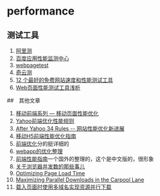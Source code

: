 performance
================

## 测试工具
1. [阿里测](http://alibench.com/)
2. [百度应用性能监测中心](http://developer.baidu.com/apm/)
3. [webpagetest](http://www.webpagetest.org/)
4. [奇云测](http://ce.cloud.360.cn/)
5. [12 个最好的免费网站速度和性能测试工具](http://segmentfault.com/a/1190000000447171)
6. [Web页面性能测试工具浅析](http://www.cnblogs.com/fo0ol/p/3297054.html)


##　其他文章
1. [移动前端系列 — 移动页面性能优化](http://www.jingwentian.com/t-526)
2. [Yahoo前端优化性能规则](http://segmentfault.com/a/1190000000735395)
3. [After Yahoo 34 Rules -- 网站性能优化新进展](http://www.slideshare.net/leneli/after-yahoo-34-rules-5088505)
4. [移动H5前端性能优化指南](http://www.jingwentian.com/t-533)
5. [前端优化](http://dbanotes.net/web-performance)分的挺详细的
6. [webapp的优化整理](http://www.cnblogs.com/yexiaochai/p/3759959.html)
7. [前端性能指南](http://browserdiet.com/zh/)一个国外的整理的，这个是中文版的，很形象
8. [关于浏览器并发数的那些事儿](http://www.cnblogs.com/zldream1106/p/parallelize_downloads_across_hostnames.html)
9. [Optimizing Page Load Time](http://www.die.net/musings/page_load_time/)
10. [Maximizing Parallel Downloads in the Carpool Lane](http://yuiblog.com/blog/2007/04/11/performance-research-part-4/)
11. [载入页面时使用多域名实现资源并行下载](http://wzfjesun.blog.163.com/blog/static/14245693920124148239436/)